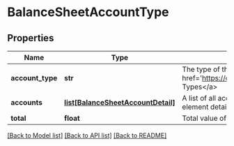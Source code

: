 # BalanceSheetAccountType

## Properties
Name | Type | Description | Notes
------------ | ------------- | ------------- | -------------
**account_type** | **str** | The type of the account. See &lt;a href&#x3D;&#39;https://developer.xero.com/documentation/api/types#AccountTypes&#39;&gt;Account Types&lt;/a&gt; | [optional] 
**accounts** | [**list[BalanceSheetAccountDetail]**](BalanceSheetAccountDetail.md) | A list of all accounts of this type. Refer to the Account section below for each account element detail. | [optional] 
**total** | **float** | Total value of all the accounts in this type | [optional] 

[[Back to Model list]](../README.md#documentation-for-models) [[Back to API list]](../README.md#documentation-for-api-endpoints) [[Back to README]](../README.md)


